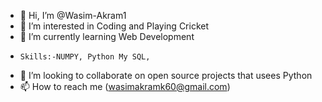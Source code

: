 - 👋 Hi, I’m @Wasim-Akram1
- 👀 I’m interested in Coding and Playing Cricket  
- 🌱 I’m currently learning Web Development 
-     Skills:-NUMPY, Python My SQL,  
- 💞️ I’m looking to collaborate on open source projects that usees Python
- 📫 How to reach me (wasimakramk60@gmail.com)

<!---
Wasim-Akram1/Wasim-Akram1 is a ✨ special ✨ repository because its `README.md` (this file) appears on your GitHub profile.
You can click the Preview link to take a look at your changes.
--->
